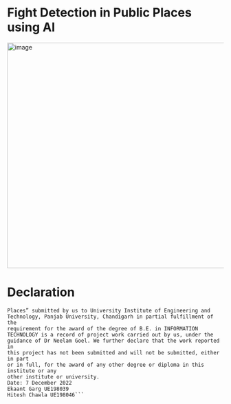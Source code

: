 # Fight Detection in Public Places using AI

<img width="524" alt="image" src="https://user-images.githubusercontent.com/65300791/209046289-55b2e3b4-7a2a-4a4d-88e3-7ddbac7c464b.png">


# Declaration
```We here by declare that the project report entitled “Fight Detection in Public
Places” submitted by us to University Institute of Engineering and
Technology, Panjab University, Chandigarh in partial fulfillment of the
requirement for the award of the degree of B.E. in INFORMATION
TECHNOLOGY is a record of project work carried out by us, under the
guidance of Dr Neelam Goel. We further declare that the work reported in
this project has not been submitted and will not be submitted, either in part
or in full, for the award of any other degree or diploma in this institute or any
other institute or university.
Date: 7 December 2022
Ekaant Garg UE198039
Hitesh Chawla UE198046```
